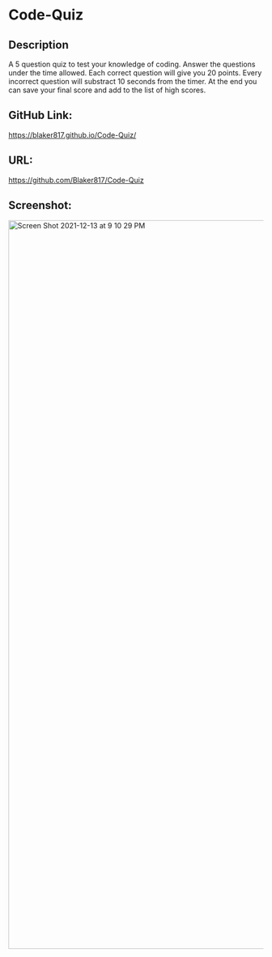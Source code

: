# Code-Quiz


## Description
A 5 question quiz to test your knowledge of coding. Answer the questions under the time allowed. Each correct question will give you 20 points. Every incorrect question will substract 10 seconds from the timer. At the end you can save your final score and add to the list of high scores.

## GitHub Link:
https://blaker817.github.io/Code-Quiz/


## URL:
https://github.com/Blaker817/Code-Quiz

## Screenshot:
<img width="1440" alt="Screen Shot 2021-12-13 at 9 10 29 PM" src="https://user-images.githubusercontent.com/60986437/145926247-a2b3e53a-02ec-44ab-b27f-7e598e1aab44.png">
